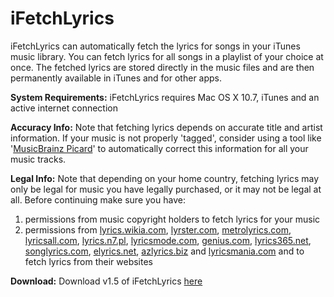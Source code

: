 iFetchLyrics
======

iFetchLyrics can automatically fetch the lyrics for  songs in your iTunes music library. You can fetch lyrics for all songs in a playlist of your choice at once. The fetched lyrics are stored directly in the music files and are then permanently available in iTunes and for other apps.

**System Requirements:** iFetchLyrics requires Mac OS X 10.7, iTunes and an active internet connection
  
**Accuracy Info:** Note that fetching lyrics depends on accurate title and artist information. If your music is not properly 'tagged', consider using a tool like '[MusicBrainz Picard](https://musicbrainz.org/doc/MusicBrainz_Picard)' to automatically correct this information for all your music tracks.

**Legal Info:** Note that depending on your home country, fetching lyrics may only be legal for music you have legally purchased, or it may not be legal at all. Before continuing make sure you have: 

1. permissions from music copyright holders to fetch lyrics for your music
2. permissions from [lyrics.wikia.com](http://lyrics.wikia.com/Lyrics_Wiki), [lyrster.com](http://www.lyrster.com), [metrolyrics.com](http://www.metrolyrics.com), [lyricsall.com](http://lyricsall.com), [lyrics.n7.pl](http://lyrics.n7.pl), [lyricsmode.com](http://lyricsmode.com), [genius.com](http://genius.com), [lyrics365.net](http://lyrics365.net), [songlyrics.com](http://songlyrics.com), [elyrics.net](http://elyrics.net), [azlyrics.biz](http://azlyrics.biz) and [lyricsmania.com](http://lyricsmania.com)  and  to fetch lyrics from their websites


**Download:** Download v1.5 of iFetchLyrics [here](https://github.com/MacGarfield/iFetchLyrics/raw/master/BinaryReleases/iFetchLyrics-1.5.zip)

